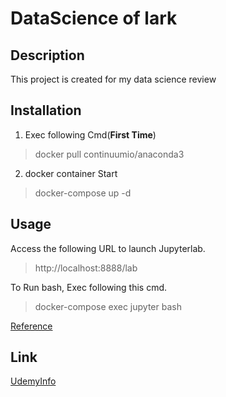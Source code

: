 # DataScience of lark

## Description

This project is created for my data science review

## Installation

1. Exec following Cmd(**First Time**)
> docker pull continuumio/anaconda3
2. docker container Start
> docker-compose up -d

## Usage

Access the following URL to launch Jupyterlab.
> http://localhost:8888/lab 

To Run bash, Exec following this cmd.
> docker-compose exec jupyter bash

[Reference](https://zenn.dev/hosyan/articles/49624f4461c3f6)

## Link

[UdemyInfo](https://www.tsjshg.info/udemy/notebooks.html)
